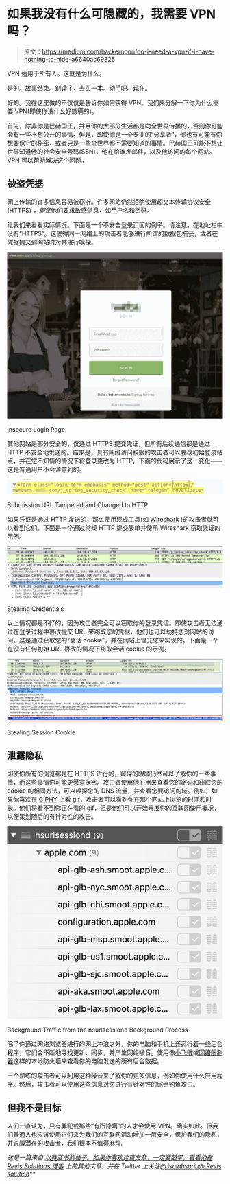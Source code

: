 # 如果我没有什么可隐藏的，我需要 VPN 吗？

> 原文：<https://medium.com/hackernoon/do-i-need-a-vpn-if-i-have-nothing-to-hide-a6640ac69325>

VPN 适用于所有人。这就是为什么。

是的。故事结束。别读了，去买一本。动手吧。现在。

好的。我在这里做的不仅仅是告诉你如何获得 VPN。我们来分解一下你为什么需要 VPN(即使你没什么好隐瞒的)。

首先，除非你是巴赫国王，并且你的大部分生活都是向全世界传播的，否则你可能会有一些不想公开的事情。但是，即使你是一个专业的“分享者”，你也有可能有你想要保守的秘密，或者只是一些全世界都不需要知道的事情。巴赫国王可能不想让世界知道他的社会安全号码(SSN)，他在给谁发邮件，以及他访问的每个网站。VPN 可以帮助解决这个问题。

## 被盗凭据

网上传输的许多信息容易被窃听。许多网站仍然拒绝使用超文本传输协议安全(HTTPS) *，即使*他们要求敏感信息，如用户名和密码。

让我们来看看实际情况。下面是一个不安全登录页面的例子。请注意，在地址栏中没有“HTTPS”。这使得同一网络上的攻击者能够进行所谓的数据包捕获，或者在凭据提交到网站时对其进行嗅探。

![](img/2c4a0f8551673e5a48fc1ce55abf3490.png)

Insecure Login Page

其他网站是部分安全的，仅通过 HTTPS 提交凭证，但所有后续通信都是通过 HTTP 不安全地发送的。结果是，具有网络访问权限的攻击者可以篡改初始登录站点，并在您不知情的情况下将登录更改为 HTTP。下面的代码展示了这一变化——这是普通用户不会注意到的。

![](img/059f57cd1f9cb67a8fb3c12257758d8a.png)

Submission URL Tampered and Changed to HTTP

如果凭证是通过 HTTP 发送的，那么使用现成工具(如 [Wireshark](https://www.wireshark.org/) )的攻击者就可以看到它们。下面是一个通过常规 HTTP 提交表单并使用 Wireshark 窃取凭证的示例。

![](img/34a7321e69788193b3fe88130d1b8b23.png)

Stealing Credentials

以上情况都是不好的，因为攻击者完全可以窃取你的登录凭证。即使攻击者无法通过在登录过程中篡改提交 URL 来窃取您的凭据，他们也可以劫持您对网站的访问。这是通过获取您的“会话 cookie”，并在网站上冒充您来实现的。下面是一个在没有任何初始 URL 篡改的情况下窃取会话 cookie 的示例。

![](img/c458a32e6eff088a2d2e8a0d99fa23da.png)

Stealing Session Cookie

## 泄露隐私

即使你所有的浏览都是在 HTTPS 进行的，窥探的眼睛仍然可以了解你的一些事情，而这些事情你可能更愿意保密。攻击者使用他们用来查看您的密码和窃取您的 cookie 的相同方法，可以嗅探您的 DNS 流量，并查看您要访问的域。例如，如果你喜欢在 [GIPHY](https://giphy.com/) 上看 gif，攻击者可以看到你在那个网站上浏览的时间和时长。他们将看不到你正在看的 gif，但是他们可以开始开发你的互联网使用概况，以便策划随后的有针对性的攻击。

![](img/5655d516c474bc04af4eb082ee7ac825.png)

Background Traffic from the nsurlsessiond Background Process

除了你通过网络浏览器进行的网上冲浪之外，你的电脑和手机上还运行着一些后台程序，它们会不断地寻找更新、同步，并产生网络噪音。使用像[小飞贼](https://www.obdev.at/products/littlesnitch/index.html)或[网络限制器](https://www.netlimiter.com/)这样的本地防火墙来查看你的电脑发送的所有后台数据。

一个熟练的攻击者可以利用这种噪音来了解你的更多信息，例如你使用什么应用程序。然后，攻击者可以使用这些信息对您进行有针对性的网络钓鱼攻击。

## 但我不是目标

人们一直认为，只有罪犯或那些“有所隐瞒”的人才会使用 VPN。确实如此。但我们普通人也应该使用它们来为我们的互联网活动增加一层安全，保护我们的隐私，并说服潜在的攻击者，我们根本不值得麻烦。

*这是一篇来自* [*以赛亚书*](https://medium.com/u/c9fabda04fb1?source=post_page-----a6640ac69325--------------------------------)*[*的帖子。如果你喜欢这篇文章，一定要鼓掌，看看他在*](https://www.revissolutions.com/) [*Revis Solutions 博客*](https://medium.com/revissolutions) *上的其他文章，并在 Twitter 上关注*[*@ isaiahsarju*](https://twitter.com/isaiahsarju)*[*@ Revis solution*](https://twitter.com/revissolution)**